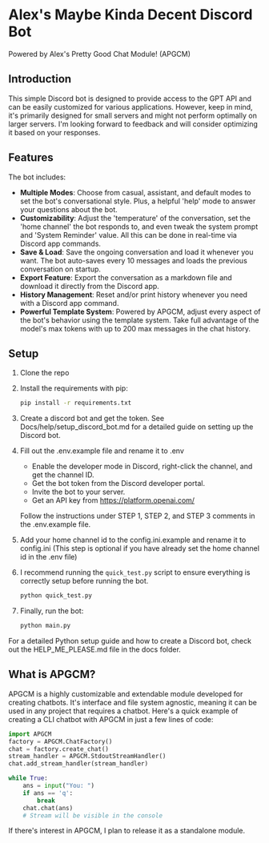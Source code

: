 # Alex's Maybe Kinda Decent Discord Bot

Powered by Alex's Pretty Good Chat Module! (APGCM)

## Introduction

This simple Discord bot is designed to provide access to the GPT API and can be easily customized for various applications. However, keep in mind, it's primarily designed for small servers and might not perform optimally on larger servers. I'm looking forward to feedback and will consider optimizing it based on your responses.

## Features

The bot includes:

- **Multiple Modes**: Choose from casual, assistant, and default modes to set the bot's conversational style. Plus, a helpful 'help' mode to answer your questions about the bot.
- **Customizability**: Adjust the 'temperature' of the conversation, set the 'home channel' the bot responds to, and even tweak the system prompt and 'System Reminder' value. All this can be done in real-time via Discord app commands.
- **Save & Load**: Save the ongoing conversation and load it whenever you want. The bot auto-saves every 10 messages and loads the previous conversation on startup.
- **Export Feature**: Export the conversation as a markdown file and download it directly from the Discord app.
- **History Management**: Reset and/or print history whenever you need with a Discord app command.
- **Powerful Template System**: Powered by APGCM, adjust every aspect of the bot's behavior using the template system. Take full advantage of the model's max tokens with up to 200 max messages in the chat history.

## Setup

1. Clone the repo
2. Install the requirements with pip:

    ```bash
    pip install -r requirements.txt
    ```

3. Create a discord bot and get the token. See Docs/help/setup_discord_bot.md for a detailed guide on setting up the Discord bot.
4. Fill out the .env.example file and rename it to .env
    - Enable the developer mode in Discord, right-click the channel, and get the channel ID.
    - Get the bot token from the Discord developer portal.
    - Invite the bot to your server.
    - Get an API key from <https://platform.openai.com/>

    Follow the instructions under STEP 1, STEP 2, and STEP 3 comments in the .env.example file.

5. Add your home channel id to the config.ini.example and rename it to config.ini (This step is optional if you have already set the home channel id in the .env file)

6. I recommend running the `quick_test.py` script to ensure everything is correctly setup before running the bot.

    ```bash
    python quick_test.py
    ```

7. Finally, run the bot:

    ```bash
    python main.py
    ```

For a detailed Python setup guide and how to create a Discord bot, check out the HELP_ME_PLEASE.md file in the docs folder.

## What is APGCM?

APGCM is a highly customizable and extendable module developed for creating chatbots. It's interface and file system agnostic, meaning it can be used in any project that requires a chatbot. Here's a quick example of creating a CLI chatbot with APGCM in just a few lines of code:

```python
import APGCM
factory = APGCM.ChatFactory()
chat = factory.create_chat()
stream_handler = APGCM.StdoutStreamHandler()
chat.add_stream_handler(stream_handler)

while True:
    ans = input("You: ")
    if ans == 'q':
        break
    chat.chat(ans)
    # Stream will be visible in the console
```

If there's interest in APGCM, I plan to release it as a standalone module.
